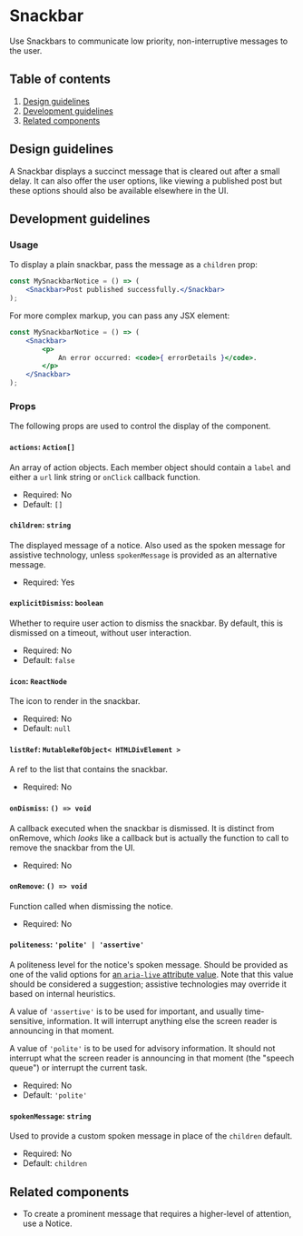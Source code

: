 # Snackbar

Use Snackbars to communicate low priority, non-interruptive messages to the user.

## Table of contents

1. [Design guidelines](#design-guidelines)
2. [Development guidelines](#development-guidelines)
3. [Related components](#related-components)

## Design guidelines

A Snackbar displays a succinct message that is cleared out after a small delay. It can also offer the user options, like viewing a published post but these options should also be available elsewhere in the UI.

## Development guidelines

### Usage

To display a plain snackbar, pass the message as a `children` prop:

```jsx
const MySnackbarNotice = () => (
	<Snackbar>Post published successfully.</Snackbar>
);
```

For more complex markup, you can pass any JSX element:

```jsx
const MySnackbarNotice = () => (
	<Snackbar>
		<p>
			An error occurred: <code>{ errorDetails }</code>.
		</p>
	</Snackbar>
);
```

### Props

The following props are used to control the display of the component.

#### `actions`: `Action[]`

An array of action objects. Each member object should contain a `label` and either a `url` link string or `onClick` callback function.

-   Required: No
-   Default: `[]`

#### `children`: `string`

The displayed message of a notice. Also used as the spoken message for assistive technology, unless `spokenMessage` is provided as an alternative message.

-   Required: Yes

#### `explicitDismiss`: `boolean`

Whether to require user action to dismiss the snackbar. By default, this is dismissed on a timeout, without user interaction.

-   Required: No
-   Default: `false`

#### `icon`: `ReactNode`

The icon to render in the snackbar.

-   Required: No
-   Default: `null`

#### `listRef`: `MutableRefObject< HTMLDivElement >`

A ref to the list that contains the snackbar.

-   Required: No

#### `onDismiss`: `() => void`

A callback executed when the snackbar is dismissed. It is distinct from onRemove, which _looks_ like a callback but is actually the function to call to remove the snackbar from the UI.

-   Required: No

#### `onRemove`: `() => void`

Function called when dismissing the notice.

-   Required: No

#### `politeness`: `'polite' | 'assertive'`

A politeness level for the notice's spoken message. Should be provided as one of the valid options for [an `aria-live` attribute value](https://www.w3.org/TR/wai-aria-1.1/#aria-live). Note that this value should be considered a suggestion; assistive technologies may override it based on internal heuristics.

A value of `'assertive'` is to be used for important, and usually time-sensitive, information. It will interrupt anything else the screen reader is announcing in that moment.

A value of `'polite'` is to be used for advisory information. It should not interrupt what the screen reader is announcing in that moment (the "speech queue") or interrupt the current task.

-   Required: No
-   Default: `'polite'`

#### `spokenMessage`: `string`

Used to provide a custom spoken message in place of the `children` default.

-   Required: No
-   Default: `children`

## Related components

-   To create a prominent message that requires a higher-level of attention, use a Notice.
